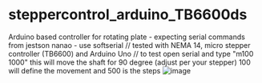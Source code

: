 # steppercontrol_arduino_TB6600ds
Arduino based controller for rotating plate - expecting serial commands from jestson nanao - use softserial  // tested with NEMA 14, micro stepper controller (TB6600) and Arduino Uno  // to test open serial and type "m100 1000" this will move the shaft for 90 degree (adjust per your stepper) 100 will define  the movement and 500 is the steps
![image](https://github.com/andyshahbazian/steppercontrol_arduino_TB6600ds/assets/16087670/2ff29e59-f850-452e-9c7e-04399ac37945)
